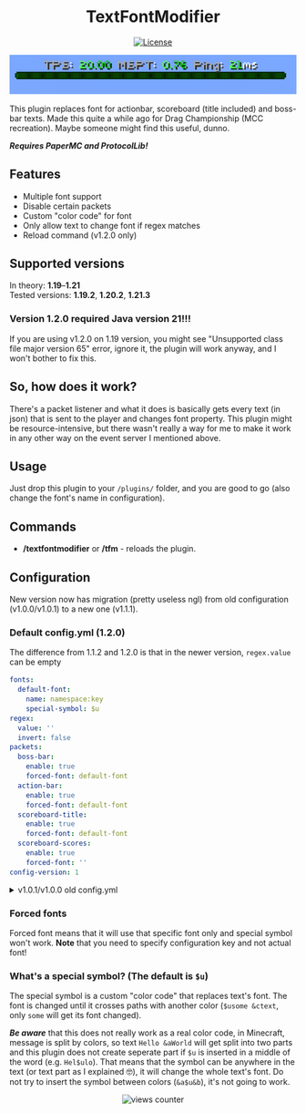 <h1 align="center">TextFontModifier</h1>
<div align="center">

[![License](https://img.shields.io/badge/license-MIT-blue.svg)](/LICENSE.md)

</div>
<div align="center">
    <img src="assets/bossbar.png" alt="bossbar example"/>
</div>

This plugin replaces font for actionbar, scoreboard (title included) and boss-bar texts.
Made this quite a while ago for Drag Championship (MCC recreation). Maybe someone might find this useful, dunno.

***Requires PaperMC and ProtocolLib!***

## Features
- Multiple font support
- Disable certain packets
- Custom "color code" for font
- Only allow text to change font if regex matches
- Reload command (v1.2.0 only)

## Supported versions
In theory: **1.19**–**1.21**\
Tested versions: **1.19.2**, **1.20.2**, **1.21.3**

### **Version 1.2.0 required Java version 21!!!**

If you are using v1.2.0 on 1.19 version, you might see "Unsupported class file major version 65" error,
ignore it, the plugin will work anyway, and I won't bother to fix this.

## So, how does it work?

There's a packet listener and what it does is basically gets every text (in json) that is sent to the player and changes font property. This plugin might be resource-intensive, but there wasn't really a way for me to make it work in any other way on the event server I mentioned above.

## Usage
Just drop this plugin to your `/plugins/` folder, and you are good to go (also change the font's name in configuration).

## Commands
* **/textfontmodifier** or **/tfm** - reloads the plugin. 

## Configuration

New version now has migration (pretty useless ngl) from old configuration (v1.0.0/v1.0.1) to a new one (v1.1.1).

### Default config.yml (1.2.0)
The difference from 1.1.2 and 1.2.0 is that in the newer version, `regex.value` can be empty
```yaml
fonts:
  default-font:
    name: namespace:key
    special-symbol: $u
regex:
  value: ''
  invert: false
packets:
  boss-bar:
    enable: true
    forced-font: default-font
  action-bar:
    enable: true
    forced-font: default-font
  scoreboard-title:
    enable: true
    forced-font: default-font
  scoreboard-scores:
    enable: true
    forced-font: ''
config-version: 1
```

<details>
  <summary>v1.0.1/v1.0.0 old config.yml</summary>

  ```yaml
  font: minecraft:key
  regex: '[\p{Print}&&[^~,],]+'
  invert-regex: false
  packets:
    boss-bar: true
    action-bar: true
    scoreboard-title: true
    scoreboard-scores: true
  special-symbol-for-scoreboards: $u
  ```
</details>

### Forced fonts
Forced font means that it will use that specific font only and special symbol won't work. **Note** that you need to specify configuration key and not actual font!

### What's a special symbol? (The default is `$u`)
The special symbol is a custom "color code" that replaces text's font. The font is changed until it crosses paths with another color (`$usome &ctext`, only `some` will get its font changed).

***Be aware*** that this does not really work as a real color code, in Minecraft, message is split by colors, so text `Hello &aWorld` will get split into two parts and this plugin does not create seperate part if `$u` is inserted in a middle of the word (e.g. `Hel$ulo`). That means that the symbol can be anywhere in the text (or text part as I explained 🤓), it will change the whole text's font. Do not try to insert the symbol between colors (`&a$u&b`), it's not going to work.

<div align="center">
    <img src="https://count.getloli.com/get/@:itstautvydas-textfontmodifier?theme=gelbooru" alt="views counter"/>
</div>

